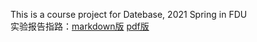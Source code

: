 This is a course project for Datebase, 2021 Spring in FDU  
实验报告指路：<a href="https://github.com/Brayton-Han/Brayton-s-Record/blob/main/%E6%96%87%E6%A1%A3/report.md#%E6%95%B0%E6%8D%AE%E5%BA%93%E8%AE%BE%E8%AE%A1">markdown版</a>
<a href="https://github.com/Brayton-Han/Brayton-s-Record/blob/main/%E6%96%87%E6%A1%A3/report.pdf">pdf版</a>

